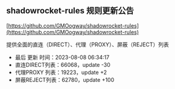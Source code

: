 ## shadowrocket-rules 规则更新公告

[https://github.com/GMOogway/shadowrocket-rules](https://github.com/GMOogway/shadowrocket-rules)

提供全面的直连（DIRECT）、代理（PROXY）、屏蔽（REJECT）列表
- 最后 更新 时间：2023-08-08 06:34:17
- 直连DIRECT列表：66068，update -30
- 代理PROXY 列表：19223，update +2
- 屏蔽REJECT列表：62780，update +100